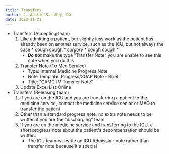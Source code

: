 ```yaml
---
title: Transfers
author: J. Austin Straley, DO
date: 2022-11-21
---
```


- Transfers (Accepting team)
	1. Like admitting a patient, but slightly less work as the patient has already been on another service, such as the ICU, but not always the case * cough cough * *surgery* * cough cough *
		* __*Do not*__ make the type "Transfer Note" you are unable to see this note when you do this
	2. Transfer Note (To Med Service)
		* Type: Internal Medicine Progress Note
		* Note Template: Progress/SOAP Note - Brief
		* Title: "CAMC IM Transfer Note"
	3. Update Excel List Online
- Transfers (Releasing team)
	1. If you are on the ICU and you are transferring a patient to the medicine service, contact the medicine service senior or MAO to transfer the patient
	2. Other than a standard progress note, no extra note needs to be written if you are the "discharging" team
	3. If you are on the medicine service and transferring to the ICU, a short progress note about the patient's decompensation should be written.
        - The ICU team will write an ICU Admission note rather than transfer note because it's special